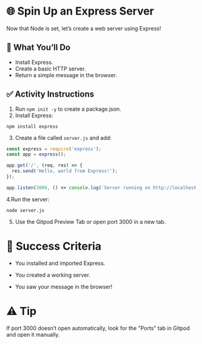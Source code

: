 # 🌐 Spin Up an Express Server

Now that Node is set, let’s create a web server using Express!

## 🔧 What You’ll Do

- Install Express.
- Create a basic HTTP server.
- Return a simple message in the browser.

## ✅ Activity Instructions

1. Run `npm init -y` to create a package.json.
2. Install Express:

```
npm install express
```

3. Create a file called `server.js` and add:

```js
const express = require('express');
const app = express();

app.get('/', (req, res) => {
  res.send('Hello, world from Express!');
});

app.listen(3000, () => console.log('Server running on http://localhost:3000'));
```


4.Run the server:

```
node server.js
```

5. Use the Gitpod Preview Tab or open port 3000 in a new tab.

# 🎯 Success Criteria

* You installed and imported Express.

* You created a working server.

* You saw your message in the browser!

# ⚠️ Tip
If port 3000 doesn’t open automatically, look for the "Ports" tab in Gitpod and open it manually.
